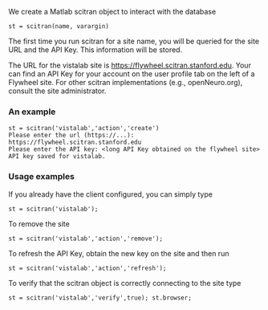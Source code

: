 We create a Matlab scitran object to interact with the database

    st = scitran(name, varargin)

The first time you run scitran for a site name, you will be queried for the site URL and the API Key.  This information will be stored.

The URL for the vistalab site is https://flywheel.scitran.stanford.edu.  Your can find an API Key for your account on the user profile tab on the left of a Flywheel site.  For other scitran implementations (e.g., openNeuro.org), consult the site administrator.

### An example
```
st = scitran('vistalab','action','create')
Please enter the url (https://...): https://flywheel.scitran.stanford.edu
Please enter the API key: <long API Key obtained on the flywheel site>
API key saved for vistalab.
```

### Usage examples 

If you already have the client configured, you can simply type

    st = scitran('vistalab');

To remove the site 

    st = scitran('vistalab','action','remove');

To refresh the API Key, obtain the new key on the site and then run

    st = scitran('vistalab','action','refresh');

To verify that the scitran object is correctly connecting to the site type

    st = scitran('vistalab','verify',true); st.browser;

